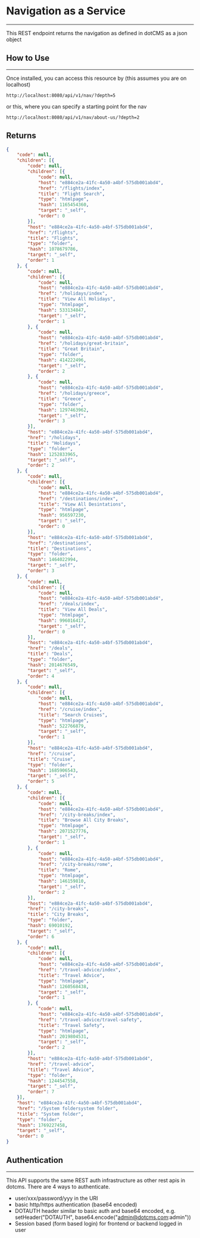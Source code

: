 # Navigation as a Service
----
This REST endpoint returns the navigation as defined in dotCMS as a json object


## How to Use
----

Once installed, you can access this resource by (this assumes you are on localhost)

`http://localhost:8080/api/v1/nav/?depth=5`

or this, where you can specify a starting point for the nav

`http://localhost:8080/api/v1/nav/about-us/?depth=2`


## Returns
```json
{
	"code": null,
	"children": [{
		"code": null,
		"children": [{
			"code": null,
			"host": "e884ce2a-41fc-4a50-a4bf-575db001abd4",
			"href": "/flights/index",
			"title": "Flight Search",
			"type": "htmlpage",
			"hash": 1165454360,
			"target": "_self",
			"order": 0
		}],
		"host": "e884ce2a-41fc-4a50-a4bf-575db001abd4",
		"href": "/flights",
		"title": "Flights",
		"type": "folder",
		"hash": 1078679786,
		"target": "_self",
		"order": 1
	}, {
		"code": null,
		"children": [{
			"code": null,
			"host": "e884ce2a-41fc-4a50-a4bf-575db001abd4",
			"href": "/holidays/index",
			"title": "View All Holidays",
			"type": "htmlpage",
			"hash": 533134847,
			"target": "_self",
			"order": 1
		}, {
			"code": null,
			"host": "e884ce2a-41fc-4a50-a4bf-575db001abd4",
			"href": "/holidays/great-britain",
			"title": "Great Britain",
			"type": "folder",
			"hash": 414222496,
			"target": "_self",
			"order": 2
		}, {
			"code": null,
			"host": "e884ce2a-41fc-4a50-a4bf-575db001abd4",
			"href": "/holidays/greece",
			"title": "Greece",
			"type": "folder",
			"hash": 1297463962,
			"target": "_self",
			"order": 3
		}],
		"host": "e884ce2a-41fc-4a50-a4bf-575db001abd4",
		"href": "/holidays",
		"title": "Holidays",
		"type": "folder",
		"hash": 1252833965,
		"target": "_self",
		"order": 2
	}, {
		"code": null,
		"children": [{
			"code": null,
			"host": "e884ce2a-41fc-4a50-a4bf-575db001abd4",
			"href": "/destinations/index",
			"title": "View All Desintations",
			"type": "htmlpage",
			"hash": 956597230,
			"target": "_self",
			"order": 0
		}],
		"host": "e884ce2a-41fc-4a50-a4bf-575db001abd4",
		"href": "/destinations",
		"title": "Destinations",
		"type": "folder",
		"hash": 1464022994,
		"target": "_self",
		"order": 3
	}, {
		"code": null,
		"children": [{
			"code": null,
			"host": "e884ce2a-41fc-4a50-a4bf-575db001abd4",
			"href": "/deals/index",
			"title": "View All Deals",
			"type": "htmlpage",
			"hash": 996016417,
			"target": "_self",
			"order": 0
		}],
		"host": "e884ce2a-41fc-4a50-a4bf-575db001abd4",
		"href": "/deals",
		"title": "Deals",
		"type": "folder",
		"hash": 2014676549,
		"target": "_self",
		"order": 4
	}, {
		"code": null,
		"children": [{
			"code": null,
			"host": "e884ce2a-41fc-4a50-a4bf-575db001abd4",
			"href": "/cruise/index",
			"title": "Search Cruises",
			"type": "htmlpage",
			"hash": 522766879,
			"target": "_self",
			"order": 1
		}],
		"host": "e884ce2a-41fc-4a50-a4bf-575db001abd4",
		"href": "/cruise",
		"title": "Cruise",
		"type": "folder",
		"hash": 1685906543,
		"target": "_self",
		"order": 5
	}, {
		"code": null,
		"children": [{
			"code": null,
			"host": "e884ce2a-41fc-4a50-a4bf-575db001abd4",
			"href": "/city-breaks/index",
			"title": "Browse All City Breaks",
			"type": "htmlpage",
			"hash": 2071527776,
			"target": "_self",
			"order": 1
		}, {
			"code": null,
			"host": "e884ce2a-41fc-4a50-a4bf-575db001abd4",
			"href": "/city-breaks/rome",
			"title": "Rome",
			"type": "htmlpage",
			"hash": 146159810,
			"target": "_self",
			"order": 2
		}],
		"host": "e884ce2a-41fc-4a50-a4bf-575db001abd4",
		"href": "/city-breaks",
		"title": "City Breaks",
		"type": "folder",
		"hash": 69010192,
		"target": "_self",
		"order": 6
	}, {
		"code": null,
		"children": [{
			"code": null,
			"host": "e884ce2a-41fc-4a50-a4bf-575db001abd4",
			"href": "/travel-advice/index",
			"title": "Travel Advice",
			"type": "htmlpage",
			"hash": 1260568438,
			"target": "_self",
			"order": 1
		}, {
			"code": null,
			"host": "e884ce2a-41fc-4a50-a4bf-575db001abd4",
			"href": "/travel-advice/travel-safety",
			"title": "Travel Safety",
			"type": "htmlpage",
			"hash": 2019804531,
			"target": "_self",
			"order": 2
		}],
		"host": "e884ce2a-41fc-4a50-a4bf-575db001abd4",
		"href": "/travel-advice",
		"title": "Travel Advice",
		"type": "folder",
		"hash": 1244547558,
		"target": "_self",
		"order": 7
	}],
	"host": "e884ce2a-41fc-4a50-a4bf-575db001abd4",
	"href": "/System foldersystem folder",
	"title": "System folder",
	"type": "folder",
	"hash": 1769227458,
	"target": "_self",
	"order": 0
}
```


## Authentication
----
This API supports the same REST auth infrastructure as other 
rest apis in dotcms. There are 4 ways to authenticate.

* user/xxx/password/yyy in the URI
* basic http/https authentication (base64 encoded)
* DOTAUTH header similar to basic auth and base64 encoded, e.g. setHeader("DOTAUTH", base64.encode("admin@dotcms.com:admin"))
* Session based (form based login) for frontend or backend logged in user
